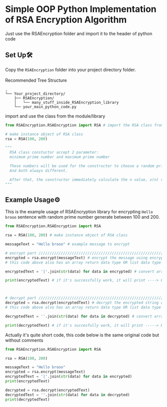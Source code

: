 # Simple OOP Python Implementation of RSA Encryption Algorithm
Just use the RSAEncryption folder and import it to the header of python code

## Set Up🛠️
Copy the ``RSAEncryption`` folder into your project directory folder.<br><br>
Recommended Tree Structure
```
.
└── Your_project_directory/
    ├── RSAEncryption/
    │   └── many_stuff_inside_RSAEncryption_library
    └── your_main_python_code.py
```

import and use the class from the module/library

```Python
from RSAEncryption.RSAEncryption import RSA # import the RSA class from this module/library

# make instance object of RSA class
rsa = RSA(100, 200)

"""
  RSA class constuctor accept 2 parameter:
  minimum prime number and maximum prime number

  These numbers will be used for the constructor to choose a random prime number between the 2 minimum and maximum reference numbers.
  And both always different.

  After that, the constructor immediately calculate the n value, x(n) value, public key and private key also. 
"""
```

## Example Usage⚙️
This is the example usage of RSAEncryption library for encrypting ``Hello brooo`` sentence with random prime number generate between 100 and 200.
```Python
from RSAEncryption.RSAEncryption import RSA

rsa = RSA(100, 200) # make instance object of RSA class

messageText = "Hello brooo" # example message to encrypt

# encrypt part ////////////////////////////////////////////////////////////////////////////////////////////////////////////////////
encrypted = rsa.encrypt(messageText) # encrypt the message using encrypt method from RSA class
# this code above also has an array return data type OR list data type

encryptedText = '|'.join(str(data) for data in encrypted) # convert array into string with '|' separator between the encrypted data

print(encryptedText) # if it's successfully work, it will print ----> 6318|7744|138|138|8205|9713|8806|22888|8205|8205|8205|



# decrypt part ////////////////////////////////////////////////////////////////////////////////////////////////////////////////////
decrypted = rsa.decrypt(encryptedText) # decrypt the encrypted string of data using decrypt method from RSA class
# this code above also has an array return data type OR list data type

decryptedText = ''.join(str(data) for data in decrypted) # convert array into string without separator ('')

print(decryptedText) # if it's succesfully work, it will print -----> Hello brooo
```

Actually it's quite short code, this code below is the same original code but without comments
```Python
from RSAEncryption.RSAEncryption import RSA

rsa = RSA(100, 200)

messageText = "Hello brooo"
encrypted = rsa.encrypt(messageText)
encryptedText = '|'.join(str(data) for data in encrypted)
print(encryptedText)

decrypted = rsa.decrypt(encryptedText)
decryptedText = ''.join(str(data) for data in decrypted)
print(decryptedText)
```
